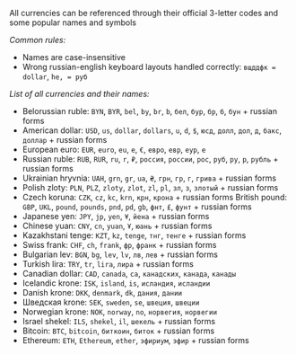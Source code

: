 All currencies can be referenced through their official 3-letter codes and some popular names and symbols 

*Common rules:*
- Names are case-insensitive
- Wrong russian-english keyboard layouts handled correctly: `вщддфк = dollar`, `he, = руб`

*List of all currencies and their names:*
- Belorussian ruble:
`BYN`, `BYR`, `bel`, `by`, `br`, `b`, `бел`, `бур`, `бр`, `б`, `бун` + russian forms
- American dollar:
`USD`, `us`, `dollar`, `dollars`, `u`, `d`, `$`, `юсд`, `долл`, `дол`, `д`, `бакс`, `доллар` + russian forms
- European euro:
`EUR`, `euro`, `eu`, `e`, `€`, `евро`, `евр`, `еур`, `е`
- Russian ruble:
`RUB`, `RUR`, `ru`, `r`, `₽`, `россия`, `россии`, `рос`, `руб`, `ру`, `р`, `рубль` + russian forms
- Ukrainian hryvnia:
`UAH`, `grn`, `gr`, `ua`, `₴`, `грн`, `гр`, `г`, `грива` + russian forms
- Polish zloty:
`PLN`, `PLZ`, `zloty`, `zlot`, `zl`, `pl`, `зл`, `з`, `злотый` + russian forms
- Czech koruna:
`CZK`, `cz`, `kc`, `krn`, `крн`, `крона` + russian forms
 British pound:
`GBP`, `UKL`, `pound`, `pounds`, `pnd`, `pd`, `gb`, `фнт`, `£`, `фунт` + russian forms
- Japanese yen:
`JPY`, `jp`, `yen`, `¥`, `йена` + russian forms
- Chinese yuan:
`CNY`, `cn`, `yuan`, `Ұ`, `юань` + russian forms
- Kazakhstani tenge:
`KZT`, `kz`, `tenge`, `тнг`, `тенге` + russian forms
- Swiss frank:
`CHF`, `ch`, `frank`, `фр`, `франк` + russian forms
- Bulgarian lev:
`BGN`, `bg`, `lev`, `lv`, `лв`, `лев` + russian forms
- Turkish lira:
`TRY`, `tr`, `lira`, `лира` + russian forms
- Canadian dollar:
`CAD`, `canada`, `ca`, `канадских`, `канада`, `канады`
- Icelandic krone:
`ISK`, `island`, `is`, `исландия`, `исландии`
- Danish krone: 
`DKK`, `denmark`, `dk`, `дания`, `дании`
- Шведская krone: 
`SEK`, `sweden`, `se`, `швеция`, `швеции`
- Norwegian krone:
`NOK`, `norway`, `no`, `норвегия`, `норвегии`
- Israel shekel:
`ILS`, `shekel`, `il`, `шекель` + russian forms
- Bitcoin:
`BTC`, `bitcoin`, `биткоин`, `биток` + russian forms
- Ethereum:
`ETH`, `Ethereum`, `ether`, `эфириум`, `эфир` + russian forms